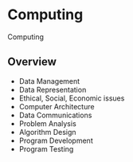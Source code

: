 # Computing

Computing

## Overview

- Data Management
- Data Representation
- Ethical, Social, Economic issues
- Computer Architecture
- Data Communications
- Problem Analysis
- Algorithm Design
- Program Development
- Program Testing